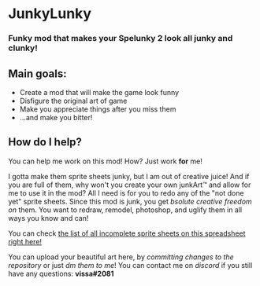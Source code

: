 # JunkyLunky
### Funky mod that makes your **Spelunky 2** look all **junky and clunky**! 
## Main goals:
- Create a mod that will make the game look funny
- Disfigure the original art of game
- Make you appreciate things after you miss them
- ...and make you bitter! 
## How do I help?
You can help me work on this mod! How? Just work **for** me!

I gotta make them sprite sheets junky, but I am out of creative juice! And if you are full of them, why won't you create your own junkArt™️ and allow for me to use it in the mod?
All I need is for you to redo any of the "not done yet" sprite sheets. Since this mod is junk, you get *bsolute creative freedom on* them. You want to redraw, remodel, photoshop, and uglify them in all ways you know and can!

You can check [the list of all incomplete sprite sheets on this spreadsheet right here!](https://docs.google.com/spreadsheets/d/11ZORXDflIWBpfGGlH3TkBiOkVJ3KsbVpdSfOedK7p6c/edit?usp=sharing)

You can upload your beautiful art here, by *committing changes to the repository* or just *dm them to me*!
You can contact me on *discord* if you still have any questions: **vissa#2081**
